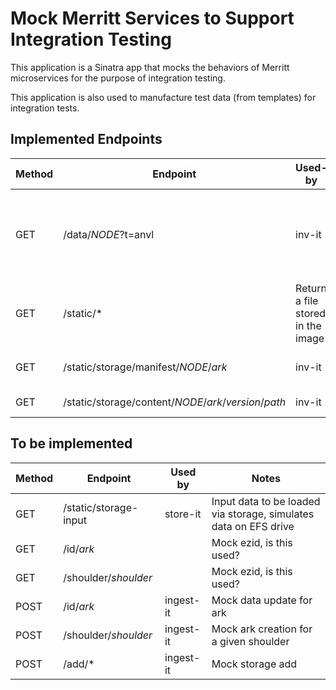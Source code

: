 # Mock Merritt Services to Support Integration Testing

This application is a Sinatra app that mocks the behaviors of Merritt microservices for the purpose of integration testing.

This application is also used to manufacture test data (from templates) for integration tests.

## Implemented Endpoints

| Method | Endpoint | Used-by | Notes |
| ------ | -------- | ----- | ----- |
| GET    | /data/*NODE*?t=anvl | inv-it | Storage Node Metadata - used to populate the inv_nodes table |
| GET    | /static/*           | Return a file stored in the image |
| GET    | /static/storage/manifest/*NODE*/*ark* | inv-it | Return manifest.xml for an object |
| GET    | /static/storage/content/*NODE*/*ark*/*version*/*path* | inv-it|  Return file content |

## To be implemented 

| Method | Endpoint | Used by | Notes |
| ------ | -------- | ------- | ----- |
| GET    | /static/storage-input | store-it | Input data to be loaded via storage, simulates data on EFS drive |
| GET    | /id/*ark* | | Mock ezid, is this used? |
| GET    | /shoulder/*shoulder* | | Mock ezid, is this used? |
| POST   | /id/*ark* | ingest-it | Mock data update for ark |
| POST   | /shoulder/*shoulder* | ingest-it | Mock ark creation for a given shoulder |
| POST   | /add/* | ingest-it | Mock storage add|

